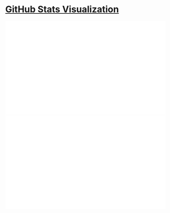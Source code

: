 # [GitHub Stats Visualization](https://github.com/jstrieb/github-stats)

<a href="https://github.com/jstrieb/github-stats">

![](https://github.com/Lyzard-NS/Lyzard-NS/blob/master/generated/overview.svg)
![](https://github.com/Lyzard-NS/Lyzard-NS/blob/master/generated/languages.svg)

